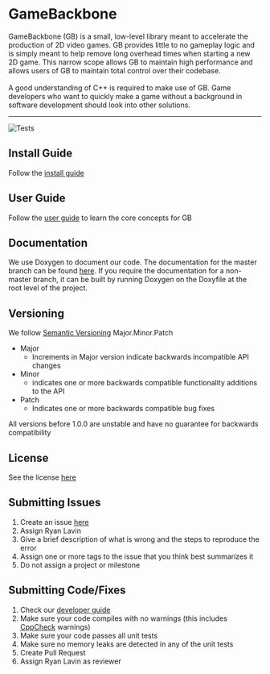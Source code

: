 # GameBackbone
GameBackbone (GB) is a small, low-level library meant to accelerate the
production of 2D video games. GB provides little to no gameplay logic and is
simply meant to help remove long overhead times when starting a new 2D game.
This narrow scope allows GB to maintain high performance and allows users of
GB to maintain total control over their codebase.
<br>
<br>
A good understanding of C++ is required to make use of GB. Game developers
who want to quickly make a game without a background in software development
should look into other solutions.

***

![Tests](https://github.com/AgreeableDeerGames/GameBackbone/workflows/Tests/badge.svg?branch=master)

## Install Guide
Follow the [install guide](https://github.com/lavinrp/GameBackbone/blob/master/Guides/InstallGuide.md)

## User Guide
Follow the [user guide](https://github.com/lavinrp/GameBackbone/blob/master/Guides/UserGuide.md) to learn the core concepts for GB

## Documentation
We use Doxygen to document our code. The documentation for the master branch can be found [here](https://agreeabledeergames.github.io/GameBackbone/). If you require the documentation for a non-master branch, it can be built by running Doxygen on the Doxyfile at the root level of the project.

## Versioning
We follow [Semantic Versioning](http://semver.org/spec/v2.0.0.html)
Major.Minor.Patch
* Major
  - Increments in Major version indicate backwards incompatible API changes
* Minor
  - indicates one or more backwards compatible functionality additions to the API
* Patch
  - Indicates one or more backwards compatible bug fixes

All versions before 1.0.0 are unstable and have no guarantee for backwards compatibility


## License
See the license [here](https://github.com/lavinrp/GameBackbone/blob/master/LICENSE.txt)


## Submitting Issues
1. Create an issue [here](https://github.com/lavinrp/GameBackbone/issues)
2. Assign Ryan Lavin
3. Give a brief description of what is wrong and the steps to reproduce the error
4. Assign one or more tags to the issue that you think best summarizes it
5. Do not assign a project or milestone

## Submitting Code/Fixes
1. Check our [developer guide](https://github.com/lavinrp/GameBackbone/blob/master/Guides/DeveloperGuide.md)
2. Make sure your code compiles with no warnings (this includes [CppCheck](http://cppcheck.sourceforge.net/) warnings)
3. Make sure your code passes all unit tests
4. Make sure no memory leaks are detected in any of the unit tests
5. Create Pull Request
6. Assign Ryan Lavin as reviewer

